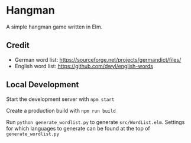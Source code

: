 # Hangman

A simple hangman game written in Elm.

## Credit

-   German word list: https://sourceforge.net/projects/germandict/files/
-   English word list: https://github.com/dwyl/english-words

## Local Development

Start the development server with `npm start`

Create a production build with `npm run build`

Run `python generate_wordlist.py` to generate `src/WordList.elm`.
Settings for which languages to generate can be found at the top of `generate_wordlist.py`
